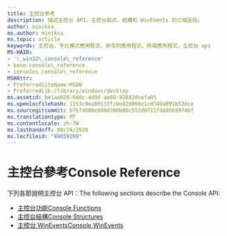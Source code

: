 ```yaml
---
title: 主控台參考
description: 描述主控台 API、主控台函式、結構和 WinEvents 的三個區段。
author: miniksa
ms.author: miniksa
ms.topic: article
keywords: 主控台，字元模式應用程式，命令列應用程式，終端應用程式，主控台 api
MS-HAID:
- '\_win32\_console\_reference'
- base.console\_reference
- consoles.console\_reference
MSHAttr:
- PreferredSiteName:MSDN
- PreferredLib:/library/windows/desktop
ms.assetid: be1aa828-04dc-4d9d-ae88-92842dcafa85
ms.openlocfilehash: 1153c9ea89133fcbe82d866e1cd349a891b53ece
ms.sourcegitcommit: b75f4688e080d300b80c552d0711fdd86b9974bf
ms.translationtype: MT
ms.contentlocale: zh-TW
ms.lasthandoff: 08/24/2020
ms.locfileid: "89059299"
---
```

# <a name="console-reference"></a><span data-ttu-id="ff906-104">主控台參考</span><span class="sxs-lookup"><span data-stu-id="ff906-104">Console Reference</span></span>


<span data-ttu-id="ff906-105">下列各節說明主控台 API：</span><span class="sxs-lookup"><span data-stu-id="ff906-105">The following sections describe the Console API:</span></span>

- [<span data-ttu-id="ff906-106">主控台功能</span><span class="sxs-lookup"><span data-stu-id="ff906-106">Console Functions</span></span>](console-functions.md)
- [<span data-ttu-id="ff906-107">主控台結構</span><span class="sxs-lookup"><span data-stu-id="ff906-107">Console Structures</span></span>](console-structures.md)
- [<span data-ttu-id="ff906-108">主控台 WinEvents</span><span class="sxs-lookup"><span data-stu-id="ff906-108">Console WinEvents</span></span>](console-winevents.md)

 

 




